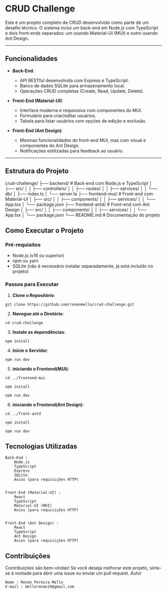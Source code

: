 # CRUD Challenge

Este é um projeto completo de CRUD desenvolvido como parte de um desafio técnico. O sistema inclui um back-end em Node.js com TypeScript e dois front-ends separados: um usando Material-UI (MUI) e outro usando Ant Design.

---

## Funcionalidades

- **Back-End**:
  - API RESTful desenvolvida com Express e TypeScript.
  - Banco de dados SQLite para armazenamento local.
  - Operações CRUD completas (Create, Read, Update, Delete).

- **Front-End (Material-UI)**:
  - Interface moderna e responsiva com componentes do MUI.
  - Formulário para criar/editar usuários.
  - Tabela para listar usuários com opções de edição e exclusão.

- **Front-End (Ant Design)**:
  - Mesmas funcionalidades do front-end MUI, mas com visual e componentes do Ant Design.
  - Notificações estilizadas para feedback ao usuário.

---

## Estrutura do Projeto
crud-challenge/
├── backend/           # Back-end com Node.js e TypeScript
│   ├── src/
│   │   ├── controllers/
│   │   ├── routes/
│   │   ├── services/
│   │   └── db/
│   ├── index.ts
│   └── server.ts
├── frontend-mui/      # Front-end com Material-UI
│   ├── src/
│   │   ├── components/
│   │   ├── services/
│   │   └── App.tsx
│   └── package.json
├── frontend-antd/     # Front-end com Ant Design
│   ├── src/
│   │   ├── components/
│   │   ├── services/
│   │   └── App.tsx
│   └── package.json
└── README.md          # Documentação do projeto

## Como Executar o Projeto

### Pré-requisitos

- Node.js (v16 ou superior)
- npm ou yarn
- SQLite (não é necessário instalar separadamente, já está incluído no projeto)

### Passos para Executar
1. **Clone o Repositório**:
```
git clone https://github.com/renanmello/crud-challenge.git
```
2. **Navegue até o Diretório**:
```
cd crud-challenge
```
3. **Instale as dependências**:
```
npm install
```
4. **Inicie o Servidor**:
```
npm run dev
```
5. **iniciando o Frontend(MUI)**:
```
cd ../frontend-mui
```
```
npm install
```
```
npm run dev
```
6. **iniciando o Frontend(Ant Design)**:
```
cd ../front-antd
```
```
npm install
```
```
npm run dev
```
## Tecnologias Utilizadas 

    Back-End : 
        Node.js
        TypeScript
        Express
        SQLite
        Axios (para requisições HTTP)
         

    Front-End (Material-UI) : 
        React
        TypeScript
        Material-UI (MUI)
        Axios (para requisições HTTP)
         

    Front-End (Ant Design) : 
        React
        TypeScript
        Ant Design
        Axios (para requisições HTTP)
         
     

## Contribuições 

Contribuições são bem-vindas! Se você deseja melhorar este projeto, sinta-se à vontade para abrir uma issue ou enviar um pull request. 
Autor 

    Nome : Renan Pereira Mello
    E-mail : mellorenan19@gmail.com
     
